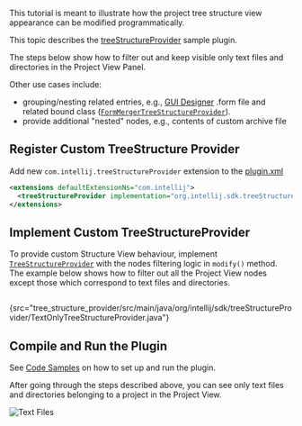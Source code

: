 [//]: # (title: Modifying Project View Structure)

<!-- Copyright 2000-2022 JetBrains s.r.o. and other contributors. Use of this source code is governed by the Apache 2.0 license that can be found in the LICENSE file. -->

This tutorial is meant to illustrate how the project tree structure view appearance can be modified programmatically.

This topic describes the [treeStructureProvider](https://github.com/JetBrains/intellij-sdk-code-samples/tree/main/tree_structure_provider) sample plugin.

The steps below show how to filter out and keep visible only text files and directories in the Project View Panel.

Other use cases include:
- grouping/nesting related entries, e.g., [GUI Designer](https://www.jetbrains.com/help/idea/gui-designer-basics.html) <path>.form</path> file and related bound class ([`FormMergerTreeStructureProvider`](%gh-ic%/plugins/ui-designer/src/com/intellij/uiDesigner/projectView/FormMergerTreeStructureProvider.java)).
- provide additional "nested" nodes, e.g., contents of custom archive file

## Register Custom TreeStructure Provider

Add new `com.intellij.treeStructureProvider` extension to the [plugin.xml](%gh-sdk-samples%/tree_structure_provider/src/main/resources/META-INF/plugin.xml)

```xml
<extensions defaultExtensionNs="com.intellij">
  <treeStructureProvider implementation="org.intellij.sdk.treeStructureProvider.TextOnlyTreeStructureProvider"/>
</extensions>
```

## Implement Custom TreeStructureProvider

To provide custom Structure View behaviour, implement [`TreeStructureProvider`](%gh-ic%/platform/editor-ui-api/src/com/intellij/ide/projectView/TreeStructureProvider.java) with the nodes filtering logic in `modify()` method.
The example below shows how to filter out all the Project View nodes except those which correspond to text files and directories.

```java
```
{src="tree_structure_provider/src/main/java/org/intellij/sdk/treeStructureProvider/TextOnlyTreeStructureProvider.java"}

## Compile and Run the Plugin

See [Code Samples](code_samples.md) on how to set up and run the plugin.

After going through the steps described above, you can see only text files and directories belonging to a project in the Project View.

![Text Files](text_only.png)
